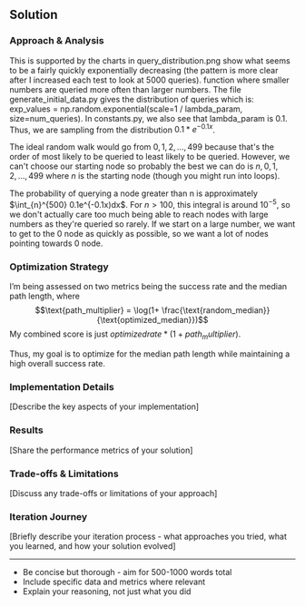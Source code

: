
## Solution 

### Approach & Analysis

This is supported by the charts in query_distribution.png show what seems to be a fairly quickly exponentially decreasing (the pattern is more clear after I increased each test to look at 5000 queries).
function where smaller numbers are queried more often than larger numbers.  The file generate_initial_data.py gives the distribution of queries which is:
exp_values = np.random.exponential(scale=1 / lambda_param, size=num_queries).
In constants.py, we also see that lambda_param is 0.1. Thus, we are sampling
from the distribution $0.1*e^{-0.1x}$. 

The ideal random walk would go from $0,1,2,...,499$ because that's the order of most likely to be queried to least likely to be queried.
However, we can't choose our starting node so probably the best we can do is $n, 0,1,2,...,499$ where $n$ is the starting node (though you might run into loops).

The probability of querying a node greater than n is approximately 
$\int_{n}^{500} 0.1e^{-0.1x)dx$. For $n > 100$, this integral is around $10^{-5}$, so we don't actually care too much
being able to reach nodes with large numbers as they're queried so rarely. If we start on a large number, we want to get
to the $0$ node as quickly as possible, so we want a lot of nodes pointing towards $0$ node.


### Optimization Strategy

I’m being assessed on two metrics being the success rate and the median path length, where
$$\text{path_multiplier} = \log(1+ \frac{\text{random_median}}{\text{optimized_median}})$$
My combined score is just $optimized rate * (1+path_multiplier)$.

Thus, my goal is to optimize for the median path length while maintaining a high overall success rate. 



### Implementation Details

[Describe the key aspects of your implementation]

### Results

[Share the performance metrics of your solution]

### Trade-offs & Limitations

[Discuss any trade-offs or limitations of your approach]

### Iteration Journey

[Briefly describe your iteration process - what approaches you tried, what you learned, and how your solution evolved]

---

* Be concise but thorough - aim for 500-1000 words total
* Include specific data and metrics where relevant
* Explain your reasoning, not just what you did